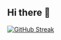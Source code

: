 ## Hi there 👋

[![GitHub Streak](https://streak-stats.demolab.com/?user=matiasjunior13)](https://git.io/streak-stats)
